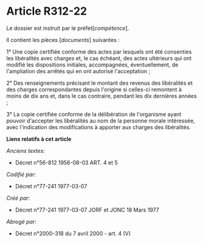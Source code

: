# Article R312-22

Le dossier est instruit par le préfet[*compétence*].

Il contient les pièces [*documents*] suivantes :

1° Une copie certifiée conforme des actes par lesquels ont été consenties les libéralités avec charges et, le cas échéant,
des actes ultérieurs qui ont modifié les dispositions initiales, accompagnées, éventuellement, de l'ampliation des arrêtés
qui en ont autorisé l'acceptation ;

2° Des renseignements précisant le montant des revenus des libéralités et des charges correspondantes depuis l'origine si
celles-ci remontent à moins de dix ans et, dans le cas contraire, pendant les dix dernières années ;

3° La copie certifiée conforme de la délibération de l'organisme ayant pouvoir d'accepter les libéralités au nom de la
personne morale intéressée, avec l'indication des modifications à apporter aux charges des libéralités.

**Liens relatifs à cet article**

_Anciens textes_:

  - Décret n°56-812 1956-08-03 ART. 4 et 5

_Codifié par_:

  - Décret n°77-241 1977-03-07

_Créé par_:

  - Décret n°77-241 1977-03-07 JORF et JONC 18 Mars 1977

_Abrogé par_:

  - Décret n°2000-318 du 7 avril 2000 - art. 4 (V)
